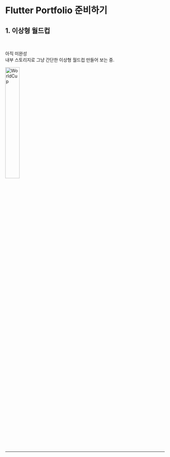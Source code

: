 # Flutter Portfolio 준비하기

## 1. 이상형 월드컵

</br>

아직 미완성   
내부 스토리지로 그냥 간단한 이상형 월드컵 만들어 보는 중.
</br>


<img src="0_img/1_WorldCup/worldcup_edit.gif" width="30%" height="30%" alt="WorldCup"></img>

</br>

---

